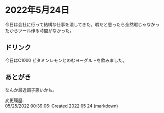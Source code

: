 # 2022年5月24日

今日は会社に行って結構な仕事を潰してきた。暇だと思ったら全然暇じゃなかったからツール作る時間がなかった。

## ドリンク

今日はC1000 ビタミンレモンとのむヨーグルトを飲みました。

## あとがき

なんか最近調子悪いかも。

変更履歴:  
05/25/2022 00:39:06: Created 2022 05 24 (markdown)  
